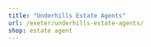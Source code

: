 ```yaml
---
title: "Underhills Estate Agents"
url: /exeter/underhills-estate-agents/
shop: estate agent
---
```

